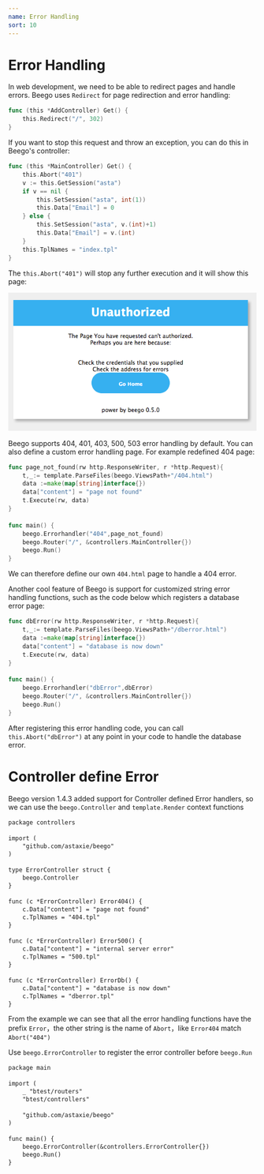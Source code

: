 ```yaml
---
name: Error Handling
sort: 10
---
```


# Error Handling

In web development, we need to be able to redirect pages and handle errors. Beego uses `Redirect` for page redirection and error handling:

```go
func (this *AddController) Get() {
	this.Redirect("/", 302)
}
```

If you want to stop this request and throw an exception, you can do this in Beego's controller:

```go
func (this *MainController) Get() {
	this.Abort("401")
	v := this.GetSession("asta")
	if v == nil {
		this.SetSession("asta", int(1))
		this.Data["Email"] = 0
	} else {
		this.SetSession("asta", v.(int)+1)
		this.Data["Email"] = v.(int)
	}
	this.TplNames = "index.tpl"
}
```

The `this.Abort("401")` will stop any further execution and it will show this page:

![](../../images/401.png)

Beego supports 404, 401, 403, 500, 503 error handling by default. You can also define a custom error handling page. For example redefined 404 page:

```go
func page_not_found(rw http.ResponseWriter, r *http.Request){
	t,_:= template.ParseFiles(beego.ViewsPath+"/404.html")
	data :=make(map[string]interface{})
	data["content"] = "page not found"
	t.Execute(rw, data)
}

func main() {
	beego.Errorhandler("404",page_not_found)
	beego.Router("/", &controllers.MainController{})
	beego.Run()
}
```

We can therefore define our own `404.html` page to handle a 404 error.

Another cool feature of Beego is support for customized string error handling functions, such as the code below which registers a database error page:

```go
func dbError(rw http.ResponseWriter, r *http.Request){
	t,_:= template.ParseFiles(beego.ViewsPath+"/dberror.html")
	data :=make(map[string]interface{})
	data["content"] = "database is now down"
	t.Execute(rw, data)
}

func main() {
	beego.Errorhandler("dbError",dbError)
	beego.Router("/", &controllers.MainController{})
	beego.Run()
}
```

After registering this error handling code, you can call `this.Abort("dbError")` at any point in your code to handle the database error.

# Controller define Error
Beego version 1.4.3 added support for Controller defined Error handlers, so we can use the `beego.Controller` and `template.Render` context functions

```
package controllers

import (
	"github.com/astaxie/beego"
)

type ErrorController struct {
	beego.Controller
}

func (c *ErrorController) Error404() {
	c.Data["content"] = "page not found"
	c.TplNames = "404.tpl"
}

func (c *ErrorController) Error500() {
	c.Data["content"] = "internal server error"
	c.TplNames = "500.tpl"
}

func (c *ErrorController) ErrorDb() {
	c.Data["content"] = "database is now down"
	c.TplNames = "dberror.tpl"
}
```
From the example we can see that all the error handling functions have the prefix `Error`，the other string is the name of `Abort`，like `Error404` match `Abort("404")`

Use `beego.ErrorController` to register the error controller before `beego.Run`

```
package main

import (
	_ "btest/routers"
	"btest/controllers"

	"github.com/astaxie/beego"
)

func main() {
	beego.ErrorController(&controllers.ErrorController{})
	beego.Run()
}

```
